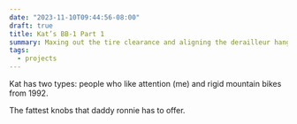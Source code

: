 ```yaml
---
date: "2023-11-10T09:44:56-08:00"
draft: true
title: Kat’s BB-1 Part 1
summary: Maxing out the tire clearance and aligning the derailleur hanger on Kat's new-to-her Bridgestone BB-1.
tags:
  - projects
---
```


Kat has two types: people who like attention (me) and rigid mountain bikes from 1992.

The fattest knobs that daddy ronnie has to offer.
